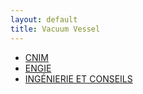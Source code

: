 ```yaml
---
layout: default
title: Vacuum Vessel
---
```


* [CNIM](/partners/cnim.html)
* [ENGIE](/partners/engie.html)
* [INGÉNIERIE ET CONSEILS](/partners/ingenierie-et-conseils.html)